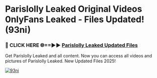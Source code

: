 # Parislolly Leaked Original Videos 0nlyFans Leaked - Files Updated! (93ni)

<h3>🔴 CLICK HERE 🌐==►► <a href="https://tinyurl.com/ms9xzufz" rel="nofollow">Parislolly Leaked Updated Files</a></h3>

Get Parislolly Leaked and all content. Now you can access all videos and pictures of Parislolly Leaked. New Updated Files 2025!

[![93ni](https://i.imgur.com/PQ7UWWw.gif)](https://tinyurl.com/ms9xzufz)
